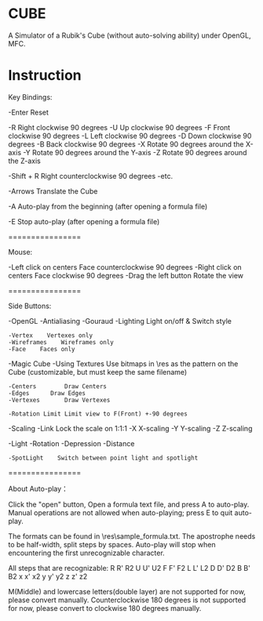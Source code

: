 # CUBE
A Simulator of a Rubik's Cube (without auto-solving ability) under OpenGL, MFC.

# Instruction
Key Bindings:

-Enter    Reset

-R    Right clockwise 90 degrees
-U    Up clockwise 90 degrees
-F    Front clockwise 90 degrees
-L    Left clockwise 90 degrees
-D    Down clockwise 90 degrees
-B    Back clockwise 90 degrees
-X    Rotate 90 degrees around the X-axis
-Y    Rotate 90 degrees around the Y-axis
-Z    Rotate 90 degrees around the Z-axis

-Shift + R    Right counterclockwise 90 degrees
-etc.

-Arrows    Translate the Cube

-A    Auto-play from the beginning (after opening a formula file)

-E    Stop auto-play (after opening a formula file)


================

Mouse:

-Left click on centers    Face counterclockwise 90 degrees
-Right click on centers    Face clockwise 90 degrees
-Drag the left button    Rotate the view


================

Side Buttons:

-OpenGL
	-Antialiasing
	-Gouraud
	-Lighting    Light on/off & Switch style

	-Vertex    Vertexes only
	-Wireframes    Wireframes only
	-Face    Faces only

-Magic Cube
	-Using Textures    Use bitmaps in \res as the pattern on the Cube (customizable, but must keep the same filename)

	-Centers		Draw Centers
	-Edges		Draw Edges
	-Vertexes		Draw Vertexes

	-Rotation Limit	Limit view to F(Front) +-90 degrees

-Scaling
	-Link    Lock the scale on 1:1:1
	-X    X-scaling
	-Y    Y-scaling
	-Z    Z-scaling

-Light
	-Rotation
	-Depression
	-Distance

	-SpotLight    Switch between point light and spotlight


================

About Auto-play：

Click the "open" button,
Open a formula text file, and press A to auto-play.
Manual operations are not allowed when auto-playing; press E to quit auto-play.

The formats can be found in \res\sample_formula.txt.
The apostrophe needs to be half-width, split steps by spaces.
Auto-play will stop when encountering the first unrecognizable character.

All steps that are recognizable:
R R' R2 U U' U2 F F' F2
L L' L2 D D' D2 B B' B2
x x' x2 y y' y2 z z' z2

M(Middle) and lowercase letters(double layer) are not supported for now, please convert manually.
Counterclockwise 180 degrees is not supported for now, please convert to clockwise 180 degrees manually.

